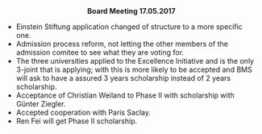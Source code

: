 <center><b> Board Meeting 17.05.2017 </b></center>

- Einstein Stiftung application changed of structure to a more specific one.
- Admission process reform, not letting the other members of the admission comitee to see what they are voting for.
- The three universities applied to the Excellence Initiative and is the only 3-joint that is applying; with this is more likely to be accepted and BMS will ask to have a assured 3 years scholarship instead of 2 years scholarship.
- Acceptance of Christian Weiland to Phase II with scholarship with Günter Ziegler.
- Accepted cooperation with Paris Saclay.
- Ren Fei will get Phase II scholarship.
